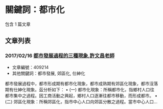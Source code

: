 # 關鍵詞：都市化

包含 1 篇文章

## 文章列表

### 2017/02/16 [都市發展過程的三種現象,許文昌老師](../../articles/409214_%E9%83%BD%E5%B8%82%E7%99%BC%E5%B1%95%E9%81%8E%E7%A8%8B%E7%9A%84%E4%B8%89%E7%A8%AE%E7%8F%BE%E8%B1%A1%2C%E8%A8%B1%E6%96%87%E6%98%8C%E8%80%81%E5%B8%AB.md)
- 文章編號：409214
- 其他關鍵詞：都市發展, 郊區化, 仕紳化

都市發展過程中，都市形成期有都市化現象，都市成熟期有郊區化現象，都市沒落期有仕紳化現象。茲分析如下： • (一) 都市化現象：所稱都市化，指鄉村人口往都市集中之過程。因工商活動之興起，鄉村人口逐漸往都市移動，而形成都市。 • (二) 郊區化現象：所稱郊區化，指市中心人口向郊區分散之過程。當市中心人口...
